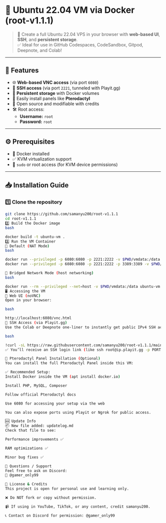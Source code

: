 # 🐧 Ubuntu 22.04 VM via Docker (root-v1.1.1)

> 🚀 Create a full Ubuntu 22.04 VPS in your browser with **web-based UI**, **SSH**, and **persistent storage**.  
> ✅ Ideal for use in GitHub Codespaces, CodeSandbox, Gitpod, Deepnote, and Colab!

---

## 🌟 Features

- 🌐 **Web-based VNC access** (via port `6080`)
- 🔑 **SSH access** (via port `2221`, tunneled with Playit.gg)
- 💾 **Persistent storage** with Docker volumes
- 🧰 Easily install panels like **Pterodactyl**
- 📜 Open source and modifiable with credits
- 🛠 Root access:  
  - **Username:** `root`  
  - **Password:** `root`

---

## ⚙️ Prerequisites

- 🐳 Docker installed
- ✅ KVM virtualization support
- 🔐 `sudo` or root access (for KVM device permissions)

---

## 📥 Installation Guide

### 1️⃣ Clone the repository

```bash
git clone https://github.com/samanyu200/root-v1.1.1
cd root-v1.1.1
2️⃣ Build the Docker image
bash

docker build -t ubuntu-vm .
3️⃣ Run the VM Container
🐳 Default (NAT Mode)
bash

docker run --privileged -p 6080:6080 -p 2221:2222 -v $PWD/vmdata:/data ubuntu-vm
docker run --privileged -p 6080:6080 -p 2221:2222 -p 3389:3389 -v $PWD/vmdata:/data ubuntu-vm

🐳 Bridged Network Mode (host networking)
bash

docker run --rm --privileged --net=host -v $PWD/vmdata:/data ubuntu-vm
🖥 Accessing the VM
🔗 Web UI (noVNC)
Open in your browser:

bash

http://localhost:6080/vnc.html
🔐 SSH Access (via Playit.gg)
Use the Colab or Deepnote one-liner to instantly get public IPv4 SSH access:

bash

!curl -sL https://raw.githubusercontent.com/samanyu200/root-v1.1.1/main/vps_ssh_playit.sh | bash
✅ You’ll receive an SSH login link (like ssh root@ip.playit.gg -p PORT)

🧩 Pterodactyl Panel Installation (Optional)
You can install the full Pterodactyl Panel inside this VM:

✅ Recommended Setup:
Install Docker inside the VM (apt install docker.io)

Install PHP, MySQL, Composer

Follow official Pterodactyl docs

Use 6080 for accessing your setup via the web

You can also expose ports using Playit or Ngrok for public access.

🆕 Update Info
📦 New file added: updatelog.md
Check that file to see:

Performance improvements ✅

RAM optimizations ✅

Minor bug fixes ✅

🙋 Questions / Support
Feel free to ask on Discord:
📩 @gamer_only99

📜 License & Credits
This project is open for personal use and learning only.

❌ Do NOT fork or copy without permission.

📹 If using in YouTube, TikTok, or any content, credit samanyu200.

📞 Contact on Discord for permission: @gamer_only99 
